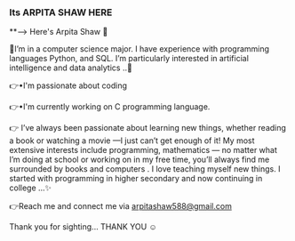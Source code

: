 ### Its ARPITA SHAW HERE 


**--> Here's Arpita Shaw 👋

   🔸I’m in  a computer science major. I have experience with programming languages   Python, and SQL. I’m particularly interested in artificial intelligence and data analytics ..🔸





👉•I'm passionate about coding 

👉•I'm currently working on C programming language.

👉 I’ve always been passionate about learning new things, whether reading a book or watching a movie —I just can’t get enough of it! My most extensive interests include programming, mathematics — no matter what I’m doing at school or working on in my free time, you’ll always find me surrounded by books and computers . I love teaching myself new things. I started with programming in higher secondary and now continuing in college ...✨

👉Reach me and connect me via 
arpitashaw588@gmail.com

Thank you for sighting...
THANK YOU ☺️

